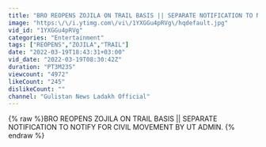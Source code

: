 ```yaml
---
title: "BRO REOPENS ZOJILA ON TRAIL BASIS || SEPARATE NOTIFICATION TO NOTIFY FOR CIVIL MOVEMENT BY UT ADMIN."
image: "https:\/\/i.ytimg.com\/vi\/1YXGGu4pRVg\/hqdefault.jpg"
vid_id: "1YXGGu4pRVg"
categories: "Entertainment"
tags: ["REOPENS","ZOJILA","TRAIL"]
date: "2022-03-19T18:43:31+03:00"
vid_date: "2022-03-19T08:30:42Z"
duration: "PT3M23S"
viewcount: "4972"
likeCount: "245"
dislikeCount: ""
channel: "Gulistan News Ladakh Official"
---
```

{% raw %}BRO REOPENS ZOJILA ON TRAIL BASIS || SEPARATE NOTIFICATION TO NOTIFY FOR CIVIL MOVEMENT BY UT ADMIN. {% endraw %}
